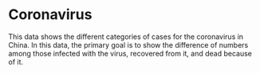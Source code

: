 # Coronavirus
This data shows the different categories of cases for the coronavirus in China. In this data, the primary goal is to show the difference of numbers among those infected with the virus, recovered from it, and dead because of it.

